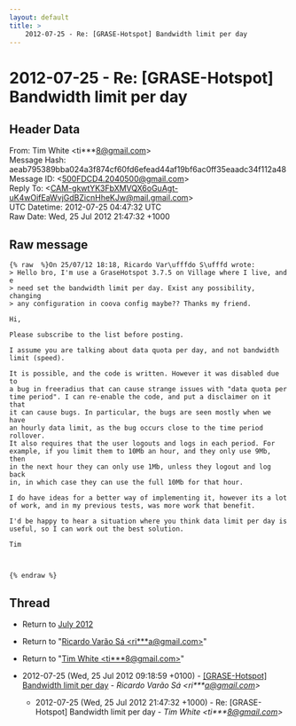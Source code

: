 ```yaml
---
layout: default
title: >
    2012-07-25 - Re: [GRASE-Hotspot] Bandwidth limit per day
---
```


# 2012-07-25 - Re: [GRASE-Hotspot] Bandwidth limit per day

## Header Data

From: Tim White \<ti***8@gmail.com\><br>
Message Hash: aeab795389bba024a3f874cf60fd6efead44af19bf6ac0ff35eaadc34f112a48<br>
Message ID: \<500FDCD4.2040500@gmail.com\><br>
Reply To: \<CAM-gkwtYK3FbXMVQX6oGuAgt-uK4wOifEaWvjGdBZicnHheKJw@mail.gmail.com\><br>
UTC Datetime: 2012-07-25 04:47:32 UTC<br>
Raw Date: Wed, 25 Jul 2012 21:47:32 +1000<br>

## Raw message

```
{% raw  %}On 25/07/12 18:18, Ricardo Var\ufffdo S\ufffd wrote:
> Hello bro, I'm use a GraseHotspot 3.7.5 on Village where I live, and e 
> need set the bandwidth limit per day. Exist any possibility, changing 
> any configuration in coova config maybe?? Thanks my friend.

Hi,

Please subscribe to the list before posting.

I assume you are talking about data quota per day, and not bandwidth 
limit (speed).

It is possible, and the code is written. However it was disabled due to 
a bug in freeradius that can cause strange issues with "data quota per 
time period". I can re-enable the code, and put a disclaimer on it that 
it can cause bugs. In particular, the bugs are seen mostly when we have 
an hourly data limit, as the bug occurs close to the time period rollover.
It also requires that the user logouts and logs in each period. For 
example, if you limit them to 10Mb an hour, and they only use 9Mb, then 
in the next hour they can only use 1Mb, unless they logout and log back 
in, in which case they can use the full 10Mb for that hour.

I do have ideas for a better way of implementing it, however its a lot 
of work, and in my previous tests, was more work that benefit.

I'd be happy to hear a situation where you think data limit per day is 
useful, so I can work out the best solution.

Tim



{% endraw %}
```

## Thread

+ Return to [July 2012](/archive/2012/07)

+ Return to "[Ricardo Varão Sá <ri***a<span>@</span>gmail.com>](/authors/ri___a_at_gmail_com)"
+ Return to "[Tim White <ti***8<span>@</span>gmail.com>](/authors/ti___8_at_gmail_com)"

+ 2012-07-25 (Wed, 25 Jul 2012 09:18:59 +0100) - [[GRASE-Hotspot] Bandwidth limit per day](/archive/2012/07/e43be3891ec9b0e2f1599c2d458e1f9cb25d3fdfb36a7d68e1c9049cd9ba7840) - _Ricardo Varão Sá \<ri***a@gmail.com\>_
  + 2012-07-25 (Wed, 25 Jul 2012 21:47:32 +1000) - Re: [GRASE-Hotspot] Bandwidth limit per day - _Tim White \<ti***8@gmail.com\>_

